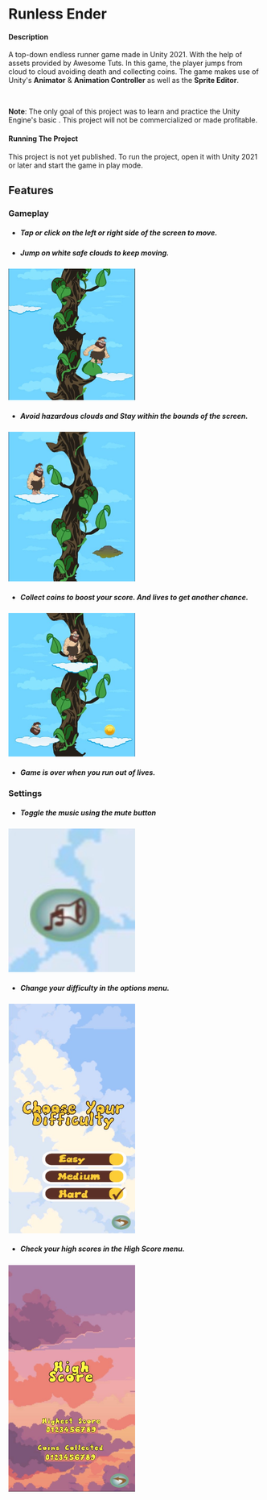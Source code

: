 # Runless Ender

#### Description

A top-down endless runner game made in Unity 2021. With the help of assets provided by Awesome Tuts. In this game, the player jumps from cloud to cloud avoiding death and collecting coins. The game makes use of Unity's **Animator** & **Animation Controller** as well as the **Sprite Editor**.

<br/>

**Note**: The only goal of this project was to learn and practice the Unity Engine's basic . This project will not be commercialized or made profitable.

#### Running The Project
This project is not yet published. To run the project, open it with Unity 2021 or later and start the game in play mode.

## Features

### Gameplay

- ##### Tap or click on the left or right side of the screen to move.

- ##### Jump on white safe clouds to keep moving.

<img src="/_sc/safe cloud.jpg" align="" width="50%">

- ##### Avoid hazardous clouds and Stay within the bounds of the screen.

<img src="/_sc/death.jpg" align="" width="50%">

- ##### Collect coins to boost your score. And lives to get another chance.

<img src="/_sc/life and coin.jpg" align="" width="50%">

- ##### Game is over when you run out of lives.

### Settings

- ##### Toggle the music using the mute button

<img src="/_sc/mute.jpg" align="" width="50%">

- ##### Change your difficulty in the options menu.

<img src="/_sc/difficulty.jpg" align="" width="50%">

- ##### Check your high scores in the High Score menu.
<img src="/_sc/highscore.jpg" align="" width="50%">
